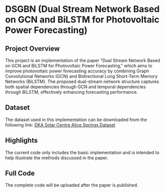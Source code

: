 # DSGBN (Dual Stream Network Based on GCN and BiLSTM for Photovoltaic Power Forecasting)

## Project Overview

This project is an implementation of the paper "Dual Stream Network Based on GCN and BiLSTM for Photovoltaic Power Forecasting," which aims to improve photovoltaic power forecasting accuracy by combining Graph Convolutional Networks (GCN) and Bidirectional Long Short-Term Memory Networks (BiLSTM). The proposed dual-stream network structure captures both spatial dependencies through GCN and temporal dependencies through BiLSTM, effectively enhancing forecasting performance.

## Dataset

The dataset used in this implementation can be downloaded from the following link: [DKA Solar Centre Alice Springs Dataset](https://dkasolarcentre.com.au/locations/alice-springs/graphs?sources=93)


## Highlights
The current code only includes the basic implementation and is intended to help illustrate the methods discussed in the paper. 

## Full Code

The complete code will be uploaded after the paper is published. 

